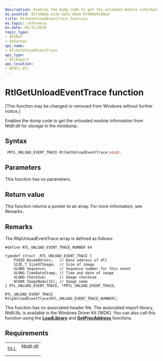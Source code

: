 ```yaml
---
Description: Enables the dump code to get the unloaded module information from Ntdll.dll for storage in the minidump.
ms.assetid: 017398da-e13e-4261-bda5-6f400a91dbe3
title: RtlGetUnloadEventTrace function
ms.topic: reference
ms.date: 05/31/2018
topic_type: 
- APIRef
- kbSyntax
api_name: 
- RtlGetUnloadEventTrace
api_type: 
- DllExport
api_location: 
- Ntdll.dll
---
```


# RtlGetUnloadEventTrace function

\[This function may be changed or removed from Windows without further notice.\]

Enables the dump code to get the unloaded module information from Ntdll.dll for storage in the minidump.

## Syntax


```C++
 PRTL_UNLOAD_EVENT_TRACE RtlGetUnloadEventTrace(void);
```



## Parameters

This function has no parameters.

## Return value

This function returns a pointer to an array. For more information, see Remarks.

## Remarks

The RtlpUnloadEventTrace array is defined as follows:

``` syntax
#define RTL_UNLOAD_EVENT_TRACE_NUMBER 64

typedef struct _RTL_UNLOAD_EVENT_TRACE {
    PVOID BaseAddress;   // Base address of dll
    SIZE_T SizeOfImage;  // Size of image
    ULONG Sequence;      // Sequence number for this event
    ULONG TimeDateStamp; // Time and date of image
    ULONG CheckSum;      // Image checksum
    WCHAR ImageName[32]; // Image name
} RTL_UNLOAD_EVENT_TRACE, *PRTL_UNLOAD_EVENT_TRACE;

RTL_UNLOAD_EVENT_TRACE RtlpUnloadEventTrace[RTL_UNLOAD_EVENT_TRACE_NUMBER];
```

This function has no associated header file. The associated import library, Ntdll.lib, is available in the Windows Driver Kit (WDK). You can also call this function using the [**LoadLibrary**](https://msdn.microsoft.com/en-us/library/ms684175(v=VS.85).aspx) and [**GetProcAddress**](https://msdn.microsoft.com/en-us/library/ms683212(v=VS.85).aspx) functions.

## Requirements



|                |                                                                                      |
|----------------|--------------------------------------------------------------------------------------|
| DLL<br/> | <dl> <dt>Ntdll.dll</dt> </dl> |



 

 




